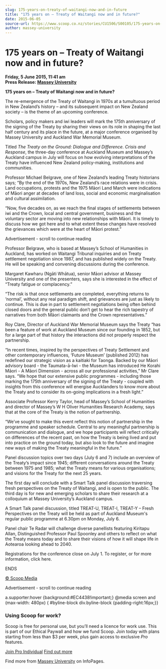 ```yaml
---
slug: 175-years-on-treaty-of-waitangi-now-and-in-future
title: "175 years on – Treaty of Waitangi now and in future?"
date: 2015-06-05
source-url: https://www.scoop.co.nz/stories/CU1506/S00105/175-years-on-treaty-of-waitangi-now-and-in-future.htm
author: massey-university
---
```

175 years on – Treaty of Waitangi now and in future?
====================================================

**Friday, 5 June 2015, 11:41 am**  
**Press Release: [Massey University](https://info.scoop.co.nz/Massey_University)**

**175 years on – Treaty of Waitangi now and in future?**

The re-emergence of the Treaty of Waitangi in 1970s at a tumultuous period in New Zealand’s history – and its subsequent impact on New Zealand society – is the theme of an upcoming conference.

Scholars, policy makers and iwi leaders will mark the 175th anniversary of the signing of the Treaty by sharing their views on its role in shaping the last half century and its place in the future, at a major conference organised by Massey University and Auckland War Memorial Museum.

Titled _The Treaty on the Ground: Dialogue and Difference. Crisis and Response_, the three-day conference at Auckland Museum and Massey’s Auckland campus in July will focus on how evolving interpretations of the Treaty have influenced New Zealand policy-making, institutions and communities.

Professor Michael Belgrave, one of New Zealand’s leading Treaty historians says; “By the end of the 1970s, New Zealand’s race relations were in crisis. Land occupations, protests and the 1975 Māori Land March were indications of Māori anger at decades of land loss, social and economic marginalisation and cultural assimilation.

“Now, five decades on, as we reach the final stages of settlements between iwi and the Crown, local and central government, business and the voluntary sector are moving into new relationships with Māori. It is timely to discuss how we got here and to what extent these changes have resolved the grievances which were at the heart of Māori protest.”

Advertisement - scroll to continue reading





Professor Belgrave, who is based at Massey’s School of Humanities in Auckland, has worked on Waitangi Tribunal inquiries and on Treaty settlement negotiation since 1987, and has published widely on the Treaty. He will be speaking and convening discussions during the conference.

Margaret Kawharu (Ngāti Whātua), senior Māori advisor at Massey University and one of the presenters, says she is interested in the effect of “Treaty fatigue or complacency.”

“The risk is that once settlements are completed, everything returns to ‘normal’, without any real paradigm shift, and grievances are just as likely to continue. This is due in part to settlement negotiations being often behind closed doors and the general public don’t get to hear the rich tapestry of narratives from both Māori claimants and the Crown representatives.”

Roy Clare, Director of Auckland War Memorial Museum says the Treaty “has been a feature of work at Auckland Museum since our founding in 1852, but for a large part of that history the interactions did not properly respect the partnership.

“In recent times, inspired by the perspectives of Treaty Settlement and other contemporary influences, ‘Future Museum’ (published 2012) has redefined our strategic vision as a kaitiaki for Taonga. Backed by our Māori advisory board - the Taumata-ā-Iwi - the Museum has introduced He Korahi Māori - A Māori Dimension - across all our professional activities,” Mr Clare says. “We hope that our extensive public programmes - including those marking the 175th anniversary of the signing of the Treaty - coupled with insights from this conference will energise Aucklanders to know more about the Treaty and to consider its on-going implications in a fresh light.”

Associate Professor Kerry Taylor, head of Massey’s School of Humanities and director of Massey’s W H Oliver Humanities Research Academy, says that at the core of the Treaty is the notion of partnership.

“We’ve sought to make this event reflect this notion of partnership in the programme and speaker schedule. Central to any meaningful partnership is communication and dialogue, and we hope participants will reflect critically on differences of the recent past, on how the Treaty is being lived and put into practice on the ground today, but also look to the future and imagine new ways of making the Treaty meaningful in the future.”

Panel discussion topics over two days (July 6 and 7) include an overview of the Treaty’s impact since 1945; different conversations around the Treaty between 1975 and 1985; what the Treaty means for various organisations; and visions for the Treaty for the next 25 years.

The first day will conclude with a Smart Talk panel discussion traversing fresh perspectives on the Treaty of Waitangi, and is open to the public. The third day is for new and emerging scholars to share their research at a colloquium at Massey University’s Auckland campus.

A Smart Talk panel discussion, titled TREAT-U, TREAT-I, TREAT-Y – Fresh Perspectives on the Treaty will be held as part of Auckland Museum's regular public programme at 6.30pm on Monday, July 6.

Panel chair Te Radar will challenge diverse panellists featuring Kiritapu Allan, Distinguished Professor Paul Spoonley and others to reflect on what the Treaty means today and to share their visions of how it will shape life in Aotearoa looking ahead to 2040.

Registrations for the conference close on July 1. To register, or for more information, click here.

ENDS  

[© Scoop Media](http://www.scoop.co.nz/about/terms.html)  

Advertisement - scroll to continue reading



a.supporter:hover {background:#EC4438!important;} @media screen and (max-width: 480px) { #byline-block div.byline-block {padding-right:16px;}}

### Using Scoop for work?

Scoop is free for personal use, but you’ll need a licence for work use. This is part of our Ethical Paywall and how we fund Scoop. Join today with plans starting from less than $3 per week, plus gain access to exclusive _Pro_ features.  
  
[Join Pro Individual](https://pro.scoop.co.nz/Individual/?from=ProIn24) [Find out more](https://pro.scoop.co.nz/using-scoop-for-work/?from=ProIn24)

Find more from [Massey University](https://info.scoop.co.nz/Massey_University) on InfoPages.